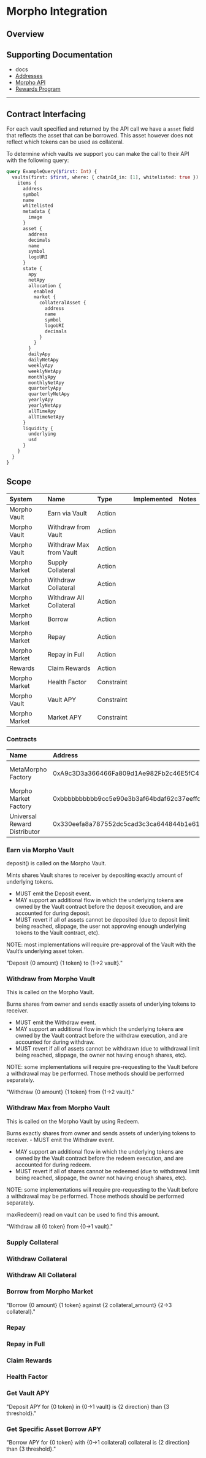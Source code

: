 # Morpho Integration

## Overview

## Supporting Documentation

- docs
- [Addresses](https://docs.morpho.org/morpho/addresses/)
- [Morpho API](https://blue-api.morpho.org/graphql)
- [Rewards Program](rewards.morpho.org/v1/programs)

---

## Contract Interfacing

For each vault specified and returned by the API call we have a `asset` field that reflects the asset that can be borrowed. This asset however does not reflect which tokens can be used as collateral.

To determine which vaults we support you can make the call to their API with the following query:

```graphql
query ExampleQuery($first: Int) {
  vaults(first: $first, where: { chainId_in: [1], whitelisted: true }) {
    items {
      address
      symbol
      name
      whitelisted
      metadata {
        image
      }
      asset {
        address
        decimals
        name
        symbol
        logoURI
      }
      state {
        apy
        netApy
        allocation {
          enabled
          market {
            collateralAsset {
              address
              name
              symbol
              logoURI
              decimals
            }
          }
        }
        dailyApy
        dailyNetApy
        weeklyApy
        weeklyNetApy
        monthlyApy
        monthlyNetApy
        quarterlyApy
        quarterlyNetApy
        yearlyApy
        yearlyNetApy
        allTimeApy
        allTimeNetApy
      }
      liquidity {
        underlying
        usd
      }
    }
  }
}
```

## Scope

| System        | Name                    | Type       | Implemented | Notes |
| :------------ | :---------------------- | :--------- | :---------- | :---- |
| Morpho Vault  | Earn via Vault          | Action     |             |       |
| Morpho Vault  | Withdraw from Vault     | Action     |             |       |
| Morpho Vault  | Withdraw Max from Vault | Action     |             |       |
| Morpho Market | Supply Collateral       | Action     |             |       |
| Morpho Market | Withdraw Collateral     | Action     |             |       |
| Morpho Market | Withdraw All Collateral | Action     |             |       |
| Morpho Market | Borrow                  | Action     |             |       |
| Morpho Market | Repay                   | Action     |             |       |
| Morpho Market | Repay in Full           | Action     |             |       |
| Rewards       | Claim Rewards           | Action     |             |       |
| Morpho Market | Health Factor           | Constraint |             |       |
| Morpho Vault  | Vault APY               | Constraint |             |       |
| Morpho Market | Market APY              | Constraint |             |       |

### Contracts

| Name                         | Address                                    | Desc                   |
| :--------------------------- | :----------------------------------------- | :--------------------- |
| MetaMorpho Factory           | 0xA9c3D3a366466Fa809d1Ae982Fb2c46E5fC41101 | Deploys Morpho Vaults  |
| Morpho Market Factory        | 0xbbbbbbbbbb9cc5e90e3b3af64bdaf62c37eeffcb | Deploys Morpho Markets |
| Universal Reward Distributor | 0x330eefa8a787552dc5cad3c3ca644844b1e61ddb | Claim rewards          |

### Earn via Morpho Vault

deposit() is called on the Morpho Vault.

Mints shares Vault shares to receiver by depositing exactly amount of underlying tokens.

- MUST emit the Deposit event.
- MAY support an additional flow in which the underlying tokens are owned by the Vault contract before the deposit execution, and are accounted for during deposit.
- MUST revert if all of assets cannot be deposited (due to deposit limit being reached, slippage, the user not approving enough underlying tokens to the Vault contract, etc).

NOTE: most implementations will require pre-approval of the Vault with the Vault’s underlying asset token.

"Deposit {0 amount} {1 token} to {1->2 vault}."

### Withdraw from Morpho Vault

This is called on the Morpho Vault.

Burns shares from owner and sends exactly assets of underlying tokens to receiver.

- MUST emit the Withdraw event.
- MAY support an additional flow in which the underlying tokens are owned by the Vault contract before the withdraw execution, and are accounted for during withdraw.
- MUST revert if all of assets cannot be withdrawn (due to withdrawal limit being reached, slippage, the owner not having enough shares, etc).

NOTE: some implementations will require pre-requesting to the Vault before a withdrawal may be performed. Those methods should be performed separately.

"Withdraw {0 amount} {1 token} from {1->2 vault}."

### Withdraw Max from Morpho Vault

This is called on the Morpho Vault by using Redeem.

Burns exactly shares from owner and sends assets of underlying tokens to receiver. - MUST emit the Withdraw event.

- MAY support an additional flow in which the underlying tokens are owned by the Vault contract before the redeem execution, and are accounted for during redeem.
- MUST revert if all of shares cannot be redeemed (due to withdrawal limit being reached, slippage, the owner not having enough shares, etc).

NOTE: some implementations will require pre-requesting to the Vault before a withdrawal may be performed. Those methods should be performed separately.

maxRedeem() read on vault can be used to find this amount.

"Withdraw all {0 token} from {0->1 vault}."

### Supply Collateral

### Withdraw Collateral

### Withdraw All Collateral

### Borrow from Morpho Market

"Borrow {0 amount} {1 token} against {2 collateral_amount} {2->3 collateral}."

### Repay

### Repay in Full

### Claim Rewards

### Health Factor

### Get Vault APY

"Deposit APY for {0 token} in {0->1 vault} is {2 direction} than {3 threshold}."

### Get Specific Asset Borrow APY

"Borrow APY for {0 token} with {0->1 collateral} collateral is {2 direction} than {3 threshold}."
